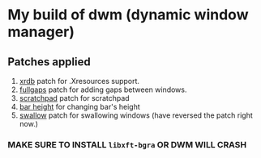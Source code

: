 # My build of dwm (dynamic window manager)

## Patches applied
1. [xrdb](https://dwm.suckless.org/patches/xrdb/) patch for .Xresources support.
2. [fullgaps](https://dwm.suckless.org/patches/fullgaps/) patch for adding gaps between windows.
3. [scratchpad](https://dwm.suckless.org/patches/scratchpad/) patch for scratchpad
4. [bar height](https://dwm.suckless.org/patches/bar_height/) for changing bar's height
5. [swallow](https://dwm.suckless.org/patches/swallow/) patch for swallowing windows (have reversed the patch right now.)

### MAKE SURE TO INSTALL ``libxft-bgra`` OR DWM WILL CRASH
